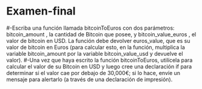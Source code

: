 # Examen-final
#-Escriba una función llamada bitcoinToEuros con dos parámetros: bitcoin_amount , la cantidad de Bitcoin que posee, y bitcoin_value_euros , el valor de bitcoin en USD. La función debe devolver euros_value, que es su valor de bitcoin en Euros (para calcular esto, en la función, multiplica la variable bitcoin_amount por la variable bitcoin_value_usd y devuelve el valor).
#-Una vez que haya escrito la función bitcoinToEuros, utilícela para calcular el valor de su Bitcoin en USD y luego cree una declaración if para determinar si el valor cae por debajo de 30,000€; si lo hace, envíe un mensaje para alertarlo (a través de una declaración de impresión).
